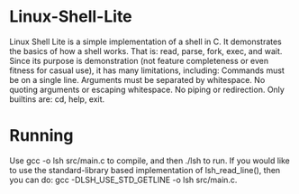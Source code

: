 # Linux-Shell-Lite
Linux Shell Lite is a simple implementation of a shell in C. It demonstrates the basics of how a shell works. That is: read, parse, fork, exec, and wait. Since its purpose is demonstration (not feature completeness or even fitness for casual use), it has many limitations, including:
Commands must be on a single line.
Arguments must be separated by whitespace.
No quoting arguments or escaping whitespace.
No piping or redirection.
Only builtins are: cd, help, exit.

# Running
Use gcc -o lsh src/main.c to compile, and then ./lsh to run. If you would like to use the standard-library based implementation of lsh_read_line(), then you can do: gcc -DLSH_USE_STD_GETLINE -o lsh src/main.c.

